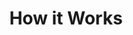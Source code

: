 ---
title: "How it Works"
subtitle: ""
description: "This is meta description"
draft: false

#show it works banner
banner:
  title: "Your Partner for the best Software Innovation"
  image: "/images/how-it-works.png"
  content: "Create a best strategic tool, share it with your team and ensure it’s on track with intuitive dashboards. Simple enough with the sophistication and flexibility to meet the needs"
  button:
    enable: true
    label: "Get started for Free"
    link: "contact/"

#Intro Video
intro_video:
  enable: true
  title: "Built exclusively for you"
  content: "Lorem ipsum dolor sit amet, consectetur adipiscing elit. Morbi egestas Werat viverra id et aliquet. vulputate egestas sollicitudin."
  video_id: "dyZcRRWiuuw"
  video_thumbnail: "/images/products/1.webp"

#how_it_works
how_it_works:
  enable: true
  blocks:
    - title: "It is the most advanced <br> digital database tool."
      image: "/images/how-it-works/1.webp"
      content: "Adipiscing elit Consequat tristique eget amet, tempus eu at consecttur. Leo facilisi nunc viverra tellus. Ac laoreet sit vel consquat. consectetur adipiscing elit tempus eu at consecttur."

    - title: "It is a privately owned information for SAAS agency"
      image: "/images/how-it-works/2.webp"
      content: "Adipiscing elit Consequat tristique eget amet, tempus eu at consecttur. Leo facilisi nunc viverra tellus. Ac laoreet sit vel consquat. consectetur adipiscing elit tempus eu at consecttur."

    - title: "It’s build experienced and skilled people with distributions"
      image: "/images/how-it-works/3.webp"
      content: "Adipiscing elit Consequat tristique eget amet, tempus eu at consecttur. Leo facilisi nunc viverra tellus. Ac laoreet sit vel consquat. consectetur adipiscing elit tempus eu at consecttur."

    - title: "The best tool standing different from others"
      image: "/images/how-it-works/4.webp"
      content: "Adipiscing elit Consequat tristique eget amet, tempus eu at consecttur. Leo facilisi nunc viverra tellus. Ac laoreet sit vel consquat. consectetur adipiscing elit tempus eu at consecttur."
---